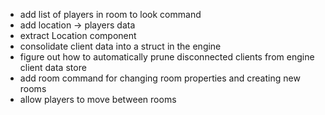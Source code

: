 - add list of players in room to look command
- add location -> players data
- extract Location component
- consolidate client data into a struct in the engine
- figure out how to automatically prune disconnected clients from engine client data store
- add room command for changing room properties and creating new rooms
- allow players to move between rooms
